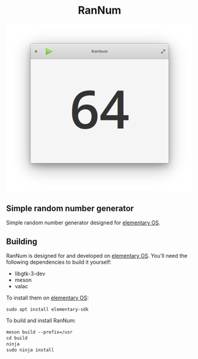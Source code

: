 <h1 align="center">RanNum</h1>

<p align="center">
    <a><img src="data/screenshot_alpha2.png" /></a>
</p>

## Simple random number generator
Simple random number generator designed for [elementary OS].

## Building

RanNum is designed for and developed on [elementary OS]. You'll need the following dependencies to build it yourself:

* libgtk-3-dev
* meson
* valac

To install them on [elementary OS]:

```shell
sudo apt install elementary-sdk
```

To build and install RanNum:

```shell
meson build --prefix=/usr
cd build
ninja
sudo ninja install
```

[elementary OS]: https://elementary.io